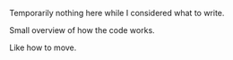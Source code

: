 Temporarily nothing here while I considered what to write.

Small overview of how the code works.

Like how to move.